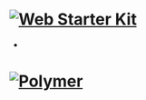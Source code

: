 # [![Web Starter Kit](https://cloud.githubusercontent.com/assets/170270/3343034/ceef6e92-f899-11e3-96b9-5d9d69d97a00.png)](https://github.com/google/web-starter-kit/releases/latest)
+
# [![Polymer](http://www.polymer-project.org/images/logos/p-logo.svg)](https://github.com/polymer)

